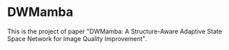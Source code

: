 # DWMamba
This is the project of paper "DWMamba: A Structure-Aware Adaptive State Space Network for Image Quality Improvement".
